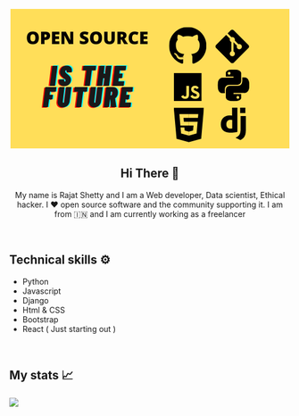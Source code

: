 <p align="center"><img src="opensource.png"></p>

<h2 align="center">Hi There 👋</h2>

<p align="center">My name is Rajat Shetty and I am a Web developer, Data scientist, Ethical hacker. I ❤️ open source software and the community supporting it. I am from 🇮🇳 and I am currently working as a freelancer
</p><br>

## Technical skills ⚙️
- Python
- Javascript
- Django
- Html & CSS
- Bootstrap
- React ( Just starting out )
<br>

## My stats 📈

<img align="center" src="https://github-readme-stats.vercel.app/api/?username=Ninja-Beta&theme=dark" />

